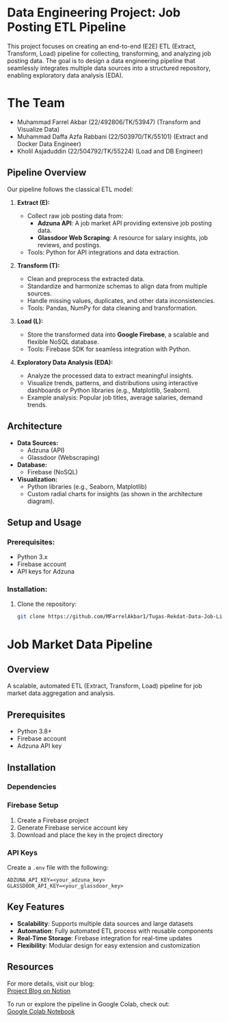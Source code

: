 # Data Engineering Project: Job Posting ETL Pipeline

This project focuses on creating an end-to-end (E2E) ETL (Extract, Transform, Load) pipeline for collecting, transforming, and analyzing job posting data. The goal is to design a data engineering pipeline that seamlessly integrates multiple data sources into a structured repository, enabling exploratory data analysis (EDA).

# The Team
- Muhammad Farrel Akbar (22/492806/TK/53947) (Transform and Visualize Data)
- Muhammad Daffa Azfa Rabbani (22/503970/TK/55101) (Extract and Docker Data Engineer)
- Kholil Asjaduddin (22/504792/TK/55224) (Load and DB Engineer)

## Pipeline Overview
Our pipeline follows the classical ETL model:

1. **Extract (E):**
   - Collect raw job posting data from:
     - **Adzuna API**: A job market API providing extensive job posting data.
     - **Glassdoor Web Scraping**: A resource for salary insights, job reviews, and postings.
   - Tools: Python for API integrations and data extraction.

2. **Transform (T):**
   - Clean and preprocess the extracted data.
   - Standardize and harmonize schemas to align data from multiple sources.
   - Handle missing values, duplicates, and other data inconsistencies.
   - Tools: Pandas, NumPy for data cleaning and transformation.

3. **Load (L):**
   - Store the transformed data into **Google Firebase**, a scalable and flexible NoSQL database.
   - Tools: Firebase SDK for seamless integration with Python.

4. **Exploratory Data Analysis (EDA):**
   - Analyze the processed data to extract meaningful insights.
   - Visualize trends, patterns, and distributions using interactive dashboards or Python libraries (e.g., Matplotlib, Seaborn).
   - Example analysis: Popular job titles, average salaries, demand trends.

## Architecture
- **Data Sources:**
  - Adzuna (API)
  - Glassdoor (Webscraping)
- **Database:**
  - Firebase (NoSQL)
- **Visualization:**
  - Python libraries (e.g., Seaborn, Matplotlib)
  - Custom radial charts for insights (as shown in the architecture diagram).

## Setup and Usage
### Prerequisites:
- Python 3.x
- Firebase account
- API keys for Adzuna
### Installation:
1. Clone the repository:
   ```bash
   git clone https://github.com/MFarrelAkbar1/Tugas-Rekdat-Data-Job-Listing.git
# Job Market Data Pipeline

## Overview
A scalable, automated ETL (Extract, Transform, Load) pipeline for job market data aggregation and analysis.

## Prerequisites
- Python 3.8+
- Firebase account
- Adzuna API key

## Installation

### Dependencies


### Firebase Setup
1. Create a Firebase project
2. Generate Firebase service account key
3. Download and place the key in the project directory

### API Keys
Create a `.env` file with the following:
```
ADZUNA_API_KEY=<your_adzuna_key>
GLASSDOOR_API_KEY=<your_glassdoor_key>
```



## Key Features
- **Scalability**: Supports multiple data sources and large datasets
- **Automation**: Fully automated ETL process with reusable components
- **Real-Time Storage**: Firebase integration for real-time updates
- **Flexibility**: Modular design for easy extension and customization

## Resources
For more details, visit our blog:  
[Project Blog on Notion](https://noon-macaroon-442.notion.site/Data-Engineering-Job-Posting-143915b4f0868027ba1bde5a68cfc5c2?pvs=4)

To run or explore the pipeline in Google Colab, check out:  
[Google Colab Notebook](https://colab.research.google.com/drive/1U4z8dkjQ0lNUAsDKO2ZCIZ7geKSlpCHF?usp=sharing)
